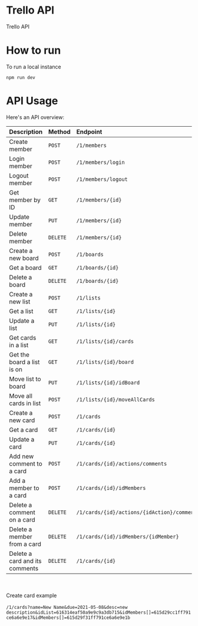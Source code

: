 # Trello API

Trello API

# How to run

To run a local instance

    npm run dev

# API Usage

Here's an API overview:

| Description                    | Method   | Endpoint                                    |
| :----------------------------- | :------- | :------------------------------------------ |
| Create member                  | `POST`   | `/1/members`                                |
| Login member                   | `POST`   | `/1/members/login`                          |
| Logout member                  | `POST`   | `/1/members/logout`                         |
| Get member by ID               | `GET`    | `/1/members/{id}`                           |
| Update member                  | `PUT`    | `/1/members/{id}`                           |
| Delete member                  | `DELETE` | `/1/members/{id}`                           |
| Create a new board             | `POST`   | `/1/boards`                                 |
| Get a board                    | `GET`    | `/1/boards/{id}`                            |
| Delete a board                 | `DELETE` | `/1/boards/{id}`                            |
| Create a new list              | `POST`   | `/1/lists`                                  |
| Get a list                     | `GET`    | `/1/lists/{id}`                             |
| Update a list                  | `PUT`    | `/1/lists/{id}`                             |
| Get cards in a list            | `GET`    | `/1/lists/{id}/cards`                       |
| Get the board a list is on     | `GET`    | `/1/lists/{id}/board`                       |
| Move list to board             | `PUT`    | `/1/lists/{id}/idBoard`                     |
| Move all cards in list         | `POST`   | `/1/lists/{id}/moveAllCards`                |
| Create a new card              | `POST`   | `/1/cards`                                  |
| Get a card                     | `GET`    | `/1/cards/{id}`                             |
| Update a card                  | `PUT`    | `/1/cards/{id}`                             |
| Add new comment to a card      | `POST`   | `/1/cards/{id}/actions/comments`            |
| Add a member to a card         | `POST`   | `/1/cards/{id}/idMembers`                   |
| Delete a comment on a card     | `DELETE` | `/1/cards/{id}/actions/{idAction}/comments` |
| Delete a member from a card    | `DELETE` | `/1/cards/{id}/idMembers/{idMember}`        |
| Delete a card and its comments | `DELETE` | `/1/cards/{id}`                             |

\
\
Create card example\
\
`/1/cards?name=New Name&due=2021-05-08&desc=new description&idList=616314eaf50a9e9c9a3db715&idMembers[]=615d29cc1ff791ce6a6e9e17&idMembers[]=615d29f31ff791ce6a6e9e1b`
